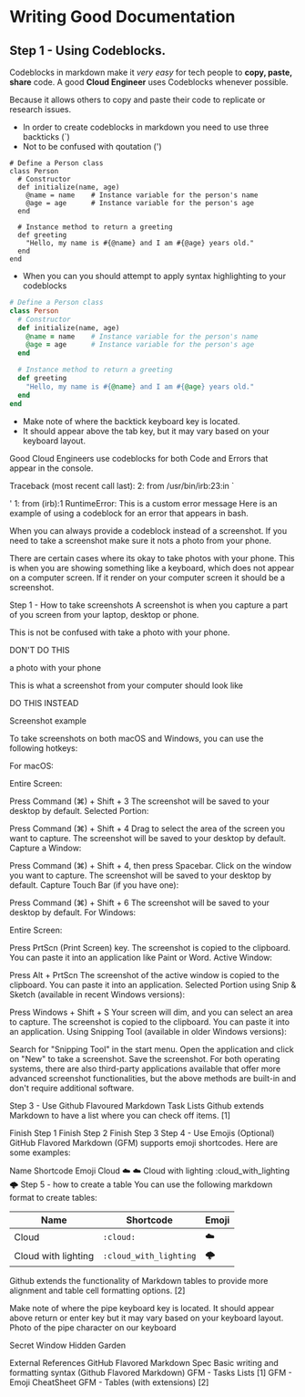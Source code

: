# Writing Good Documentation

## Step 1 - Using Codeblocks.

Codeblocks in markdown make it *very easy* for tech people to **copy, paste, share** code. A good __Cloud Engineer__ uses Codeblocks whenever possible.

Because it allows others to copy and paste their code to replicate or research issues.

- In order to create codeblocks in markdown you need to use three backticks (`)
- Not to be confused with qoutation (')

```
# Define a Person class
class Person
  # Constructor
  def initialize(name, age)
    @name = name    # Instance variable for the person's name
    @age = age      # Instance variable for the person's age
  end

  # Instance method to return a greeting
  def greeting
    "Hello, my name is #{@name} and I am #{@age} years old."
  end
end
```

- When you can you should attempt to apply syntax highlighting to your codeblocks

```ruby
# Define a Person class
class Person
  # Constructor
  def initialize(name, age)
    @name = name    # Instance variable for the person's name
    @age = age      # Instance variable for the person's age
  end

  # Instance method to return a greeting
  def greeting
    "Hello, my name is #{@name} and I am #{@age} years old."
  end
end
```

- Make note of where the backtick keyboard key is located.
- It should appear above the tab key, but it may vary based on your keyboard layout.


Good Cloud Engineers use codeblocks for both Code and Errors that appear in the console.

Traceback (most recent call last):
        2: from /usr/bin/irb:23:in `<main>'
        1: from (irb):1
RuntimeError: This is a custom error message
Here is an example of using a codeblock for an error that appears in bash.

When you can always provide a codeblock instead of a screenshot. If you need to take a screenshot make sure it nots a photo from your phone.

There are certain cases where its okay to take photos with your phone. This is when you are showing something like a keyboard, which does not appear on a computer screen. If it render on your computer screen it should be a screenshot.

Step 1 - How to take screenshots
A screenshot is when you capture a part of you screen from your laptop, desktop or phone.

This is not be confused with take a photo with your phone.

DON'T DO THIS

a photo with your phone

This is what a screenshot from your computer should look like

DO THIS INSTEAD

Screenshot example

To take screenshots on both macOS and Windows, you can use the following hotkeys:

For macOS:

Entire Screen:

Press Command (⌘) + Shift + 3
The screenshot will be saved to your desktop by default.
Selected Portion:

Press Command (⌘) + Shift + 4
Drag to select the area of the screen you want to capture.
The screenshot will be saved to your desktop by default.
Capture a Window:

Press Command (⌘) + Shift + 4, then press Spacebar.
Click on the window you want to capture.
The screenshot will be saved to your desktop by default.
Capture Touch Bar (if you have one):

Press Command (⌘) + Shift + 6
The screenshot will be saved to your desktop by default.
For Windows:

Entire Screen:

Press PrtScn (Print Screen) key.
The screenshot is copied to the clipboard. You can paste it into an application like Paint or Word.
Active Window:

Press Alt + PrtScn
The screenshot of the active window is copied to the clipboard. You can paste it into an application.
Selected Portion using Snip & Sketch (available in recent Windows versions):

Press Windows + Shift + S
Your screen will dim, and you can select an area to capture.
The screenshot is copied to the clipboard. You can paste it into an application.
Using Snipping Tool (available in older Windows versions):

Search for "Snipping Tool" in the start menu.
Open the application and click on "New" to take a screenshot.
Save the screenshot.
For both operating systems, there are also third-party applications available that offer more advanced screenshot functionalities, but the above methods are built-in and don't require additional software.

Step 3 - Use Github Flavoured Markdown Task Lists
Github extends Markdown to have a list where you can check off items. [1]

 Finish Step 1
 Finish Step 2
 Finish Step 3
Step 4 - Use Emojis (Optional)
GitHub Flavored Markdown (GFM) supports emoji shortcodes. Here are some examples:

Name	Shortcode	Emoji
Cloud	:cloud:	☁️
Cloud with lighting	:cloud_with_lighting	🌩️
Step 5 - how to create a table
You can use the following markdown format to create tables:

| Name | Shortcode | Emoji |
| --- | --- | --- |
| Cloud | `:cloud:` | :cloud: |
| Cloud with lighting | `:cloud_with_lighting` | 🌩️ |
Github extends the functionality of Markdown tables to provide more alignment and table cell formatting options. [2]

Make note of where the pipe keyboard key is located.
It should appear above return or enter key
but it may vary based on your keyboard layout.
Photo of the pipe character on our keyboard

Secret Window Hidden Garden

External References
GitHub Flavored Markdown Spec
Basic writing and formatting syntax (Github Flavored Markdown)
GFM - Tasks Lists [1]
GFM - Emoji CheatSheet
GFM - Tables (with extensions) [2]
